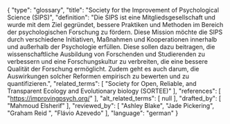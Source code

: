 {
    "type": "glossary",
    "title": "Society for the Improvement of Psychological Science (SIPS)",
    "definition": "Die SIPS ist eine Mitgliedsgesellschaft und wurde mit dem Ziel gegründet, bessere Praktiken und Methoden im Bereich der psychologischen Forschung zu fördern. Diese Mission möchte die SIPS durch verschiedene Initiativen, Maßnahmen und Kooperationen innerhalb und außerhalb der Psychologie erfüllen. Diese sollen dazu beitragen, die wissenschaftliche Ausbildung von Forschenden und Studierenden zu verbessern und eine Forschungskultur zu verbreiten, die eine bessere Qualität der Forschung ermöglicht. Zudem geht es auch darum, die Auswirkungen solcher Reformen empirisch zu bewerten und zu quantifizieren.",
    "related_terms": [
        "Society for Open, Reliable, and Transparent Ecology and Evolutionary biology (SORTEE)"
    ],
    "references": [
        "https://improvingpsych.org/"
    ],
    "alt_related_terms": [
        null
    ],
    "drafted_by": [
        "Mahmoud Elsherif"
    ],
    "reviewed_by": [
        "Ashley Blake",
        "Jade Pickering",
        "Graham Reid ",
        "Flávio Azevedo"
    ],
    "language": "german"
}
